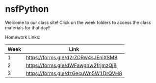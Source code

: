 # nsfPython

Welcome to our class site! Click on the week folders to access the class materials for that day!!

Homework Links:

| Week  | Link |
| ------------- | ------------- |
| 1  | https://forms.gle/d2rZDRw4sJEniXSM8  |
| 2  | https://forms.gle/dWFawgnw2frjmzQj8  |
| 3  | https://forms.gle/dzGecuWn5W1DrQVH8  |
